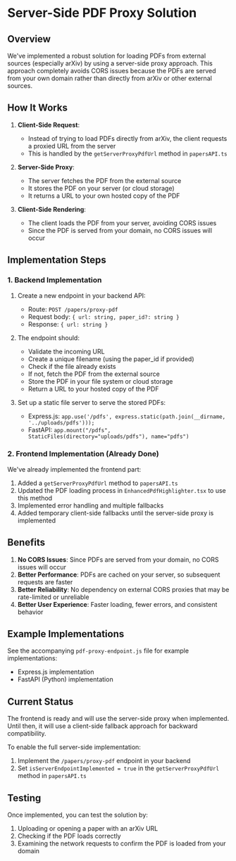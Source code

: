 # Server-Side PDF Proxy Solution

## Overview

We've implemented a robust solution for loading PDFs from external sources (especially arXiv) by using a server-side proxy approach. This approach completely avoids CORS issues because the PDFs are served from your own domain rather than directly from arXiv or other external sources.

## How It Works

1. **Client-Side Request**: 
   - Instead of trying to load PDFs directly from arXiv, the client requests a proxied URL from the server
   - This is handled by the `getServerProxyPdfUrl` method in `papersAPI.ts`

2. **Server-Side Proxy**:
   - The server fetches the PDF from the external source
   - It stores the PDF on your server (or cloud storage)
   - It returns a URL to your own hosted copy of the PDF

3. **Client-Side Rendering**:
   - The client loads the PDF from your server, avoiding CORS issues
   - Since the PDF is served from your domain, no CORS issues will occur

## Implementation Steps

### 1. Backend Implementation

1. Create a new endpoint in your backend API:
   - Route: `POST /papers/proxy-pdf`
   - Request body: `{ url: string, paper_id?: string }`
   - Response: `{ url: string }`

2. The endpoint should:
   - Validate the incoming URL
   - Create a unique filename (using the paper_id if provided)
   - Check if the file already exists
   - If not, fetch the PDF from the external source
   - Store the PDF in your file system or cloud storage
   - Return a URL to your hosted copy of the PDF

3. Set up a static file server to serve the stored PDFs:
   - Express.js: `app.use('/pdfs', express.static(path.join(__dirname, '../uploads/pdfs')));`
   - FastAPI: `app.mount("/pdfs", StaticFiles(directory="uploads/pdfs"), name="pdfs")`

### 2. Frontend Implementation (Already Done)

We've already implemented the frontend part:

1. Added a `getServerProxyPdfUrl` method to `papersAPI.ts`
2. Updated the PDF loading process in `EnhancedPdfHighlighter.tsx` to use this method
3. Implemented error handling and multiple fallbacks
4. Added temporary client-side fallbacks until the server-side proxy is implemented

## Benefits

1. **No CORS Issues**: Since PDFs are served from your domain, no CORS issues will occur
2. **Better Performance**: PDFs are cached on your server, so subsequent requests are faster
3. **Better Reliability**: No dependency on external CORS proxies that may be rate-limited or unreliable
4. **Better User Experience**: Faster loading, fewer errors, and consistent behavior

## Example Implementations

See the accompanying `pdf-proxy-endpoint.js` file for example implementations:
- Express.js implementation
- FastAPI (Python) implementation

## Current Status

The frontend is ready and will use the server-side proxy when implemented. Until then, it will use a client-side fallback approach for backward compatibility.

To enable the full server-side implementation:
1. Implement the `/papers/proxy-pdf` endpoint in your backend
2. Set `isServerEndpointImplemented = true` in the `getServerProxyPdfUrl` method in `papersAPI.ts`

## Testing

Once implemented, you can test the solution by:
1. Uploading or opening a paper with an arXiv URL
2. Checking if the PDF loads correctly
3. Examining the network requests to confirm the PDF is loaded from your domain 